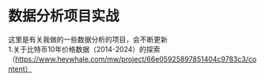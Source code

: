 # 数据分析项目实战
这里是有关我做的一些数据分析的项目，会不断更新  
1.关于比特币10年价格数据（2014-2024）的探索（https://www.heywhale.com/mw/project/66e05925897851404c9783c3/content）
